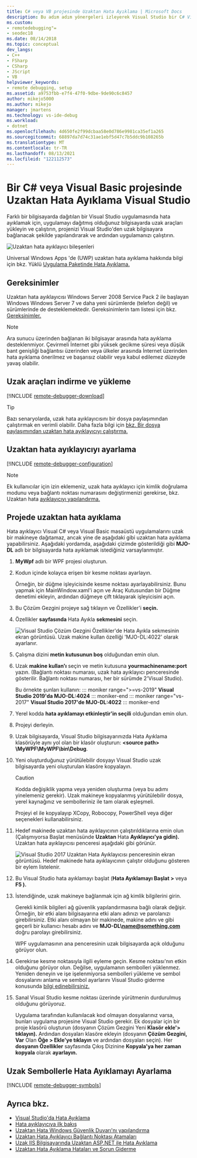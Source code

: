 ```yaml
---
title: C# veya VB projesinde Uzaktan Hata Ayıklama | Microsoft Docs
description: Bu adım adım yönergeleri izleyerek Visual Studio bir C# Visual Basic uygulamanın hata ayıklaması yapmayı öğrenin.
ms.custom:
- remotedebugging"=
- seodec18
ms.date: 08/14/2018
ms.topic: conceptual
dev_langs:
- C++
- FSharp
- CSharp
- JScript
- VB
helpviewer_keywords:
- remote debugging, setup
ms.assetid: a9753fbb-e7f4-47f0-9dbe-9de90c6c8457
author: mikejo5000
ms.author: mikejo
manager: jmartens
ms.technology: vs-ide-debug
ms.workload:
- dotnet
ms.openlocfilehash: 4d650fe2f99dcbaa58e0d786e9981ca35ef1a265
ms.sourcegitcommit: 68897da7d74c31ae1ebf5d47c7b5ddc9b108265b
ms.translationtype: MT
ms.contentlocale: tr-TR
ms.lasthandoff: 08/13/2021
ms.locfileid: "122112573"
---
```

# <a name="remote-debugging-a-c-or-visual-basic-project-in-visual-studio"></a>Bir C# veya Visual Basic projesinde Uzaktan Hata Ayıklama Visual Studio
Farklı bir bilgisayarda dağıtılan bir Visual Studio uygulamasında hata ayıklamak için, uygulamayı dağıtmış olduğunuz bilgisayarda uzak araçları yükleyin ve çalıştırın, projenizi Visual Studio'den uzak bilgisayara bağlanacak şekilde yapılandırarak ve ardından uygulamanızı çalıştırın.

![Uzaktan hata ayıklayıcı bileşenleri](../debugger/media/remote-debugger-client-apps.png "Remote_debugger_components")

Universal Windows Apps 'de (UWP) uzaktan hata ayıklama hakkında bilgi için bkz. Yüklü [Uygulama Paketinde Hata Ayıklama.](debug-installed-app-package.md)

## <a name="requirements"></a>Gereksinimler

Uzaktan hata ayıklayıcısı Windows Server 2008 Service Pack 2 ile başlayan Windows Windows Server 7 ve daha yeni sürümlerde (telefon değil) ve sürümlerinde de desteklemektedir. Gereksinimlerin tam listesi için bkz. [Gereksinimler.](../debugger/remote-debugging.md#requirements_msvsmon)

> [!NOTE]
> Ara sunucu üzerinden bağlanan iki bilgisayar arasında hata ayıklama desteklenmiyor. Çevirmeli İnternet gibi yüksek gecikme süresi veya düşük bant genişliği bağlantısı üzerinden veya ülkeler arasında İnternet üzerinden hata ayıklama önerilmez ve başarısız olabilir veya kabul edilemez düzeyde yavaş olabilir.

## <a name="download-and-install-the-remote-tools"></a>Uzak araçları indirme ve yükleme

[!INCLUDE [remote-debugger-download](../debugger/includes/remote-debugger-download.md)]

> [!TIP]
> Bazı senaryolarda, uzak hata ayıklayıcısını bir dosya paylaşımından çalıştırmak en verimli olabilir. Daha fazla bilgi için [bkz. Bir dosya paylaşımından uzaktan hata ayıklayıcıyı çalıştırma.](../debugger/remote-debugging.md#fileshare_msvsmon)

## <a name="set-up-the-remote-debugger"></a><a name="BKMK_setup"></a> Uzaktan hata ayıklayıcıyı ayarlama

[!INCLUDE [remote-debugger-configuration](../debugger/includes/remote-debugger-configuration.md)]

> [!NOTE]
> Ek kullanıcılar için izin eklemeniz, uzak hata ayıklayıcı için kimlik doğrulama modunu veya bağlantı noktası numarasını değiştirmenizi gerekirse, bkz. Uzaktan hata [ayıklayıcıyı yapılandırma.](../debugger/remote-debugging.md#configure_msvsmon)

## <a name="remote-debug-the-project"></a><a name="remote_csharp"></a> Projede uzaktan hata ayıklama
Hata ayıklayıcı Visual C# veya Visual Basic masaüstü uygulamalarını uzak bir makineye dağıtamaz, ancak yine de aşağıdaki gibi uzaktan hata ayıklama yapabilirsiniz. Aşağıdaki yordamda, aşağıdaki çizimde gösterildiği gibi **MJO-DL** adlı bir bilgisayarda hata ayıklamak istediğiniz varsaylanmıştır.

1. **MyWpf** adlı bir WPF projesi oluşturun.

2. Kodun içinde kolayca erişen bir kesme noktası ayarlayın.

    Örneğin, bir düğme işleyicisinde kesme noktası ayarlayabilirsiniz. Bunu yapmak için MainWindow.xaml'i açın ve Araç Kutusundan bir Düğme denetimi ekleyin, ardından düğmeye çift tıklayarak işleyicisini açın.

3. Bu Çözüm Gezgini projeye sağ tıklayın ve Özellikler'i **seçin.**

4. Özellikler **sayfasında** Hata Ayıkla **sekmesini** seçin.

    ![Visual Studio Çözüm Gezgini Özellikler'de Hata Ayıkla sekmesinin ekran görüntüsü. Uzak makine kullan özelliği 'MJO-DL:4022' olarak ayarlanır.](../debugger/media/remotedebuggercsharp.png)

5. Çalışma dizini **metin kutusunun boş** olduğundan emin olun.

6. Uzak **makine kullan'ı** seçin ve metin kutusuna **yourmachinename:port** yazın. (Bağlantı noktası numarası, uzak hata ayıklayıcı penceresinde gösterilir. Bağlantı noktası numarası, her bir sürümde 2'Visual Studio).

    Bu örnekte şunları kullanın:
    ::: moniker range=">=vs-2019"
    **Visual Studio 2019'da MJO-DL:4024**
    ::: moniker-end
    ::: moniker range="vs-2017"
    **Visual Studio 2017'de MJO-DL:4022**
    ::: moniker-end

7. Yerel kodda **hata ayıklamayı etkinleştir'in seçili** olduğundan emin olun.

8. Projeyi derleyin.

9. Uzak bilgisayarda, Visual Studio bilgisayarınızda Hata Ayıklama  klasörüyle aynı yol olan bir klasör oluşturun: **\<source path> \MyWPF\MyWPF\bin\Debug**.

10. Yeni oluşturduğunuz yürütülebilir dosyayı Visual Studio uzak bilgisayarda yeni oluşturulan klasöre kopyalayın.

    > [!CAUTION]
    > Kodda değişiklik yapma veya yeniden oluşturma (veya bu adımı yinelemeniz gerekir). Uzak makineye kopyalanmış yürütülebilir dosya, yerel kaynağınız ve sembolleriniz ile tam olarak eşleşmeli.

    Projeyi el ile kopyalayıp XCopy, Robocopy, PowerShell veya diğer seçenekleri kullanabilirsiniz.

11. Hedef makinede uzaktan hata ayıklayıcının çalıştırıldıklarına emin olun (Çalışmıyorsa Başlat menüsünde **Uzaktan** Hata **Ayıklayıcı'ya gidin).** Uzaktan hata ayıklayıcısı penceresi aşağıdaki gibi görünür.

     ![Visual Studio 2017 Uzaktan Hata Ayıklayıcısı penceresinin ekran görüntüsü. Hedef makinede hata ayıklayıcının çalıştır olduğunu gösteren bir eylem listelenir.](../debugger/media/remotedebuggerwindow.png)

12. Bu Visual Studio hata ayıklamayı başlat (**Hata Ayıklamayı Başlat >** veya **F5 ).**

13. İstendiğinde, uzak makineye bağlanmak için ağ kimlik bilgilerini girin.

     Gerekli kimlik bilgileri ağ güvenlik yapılandırmasına bağlı olarak değişir. Örneğin, bir etki alanı bilgisayarına etki alanı adınızı ve parolanızı girebilirsiniz. Etki alanı olmayan bir makinede, makine adını ve gibi geçerli bir kullanıcı hesabı adını ve <strong>MJO-DL\name@something.com</strong> doğru parolayı girebilirsiniz.

     WPF uygulamasının ana penceresinin uzak bilgisayarda açık olduğunu görüyor olun.

14. Gerekirse kesme noktasıyla ilgili eyleme geçin. Kesme noktası'nın etkin olduğunu görüyor olun. Değilse, uygulamanın sembolleri yüklenmez. Yeniden deneyin ve işe işelenmiyorsa sembolleri yükleme ve sembol dosyalarını anlama ve sembol ayarlarını Visual Studio giderme konusunda [bilgi edinebilirsiniz.](https://devblogs.microsoft.com/devops/understanding-symbol-files-and-visual-studios-symbol-settings/)

15. Sanal Visual Studio kesme noktası üzerinde yürütmenin durdurulmuş olduğunu görüyoruz.

    Uygulama tarafından kullanılacak kod olmayan dosyalarınız varsa, bunları uygulama projesine Visual Studio gerekir. Ek dosyalar için bir proje klasörü oluşturun (dosyanın Çözüm Gezgini Yeni **Klasör** **ekle'> tıklayın).** Ardından dosyaları klasöre ekleyin (dosyanın **Çözüm Gezgini, Var** Olan **Öğe > Ekle'ye tıklayın** ve ardından dosyaları seçin). Her **dosyanın Özellikler** sayfasında Çıkış Dizinine **Kopyala'ya her zaman kopyala** olarak **ayarlayın.**

## <a name="set-up-debugging-with-remote-symbols"></a>Uzak Sembollerle Hata Ayıklamayı Ayarlama

[!INCLUDE [remote-debugger-symbols](../debugger/includes/remote-debugger-symbols.md)]

## <a name="see-also"></a>Ayrıca bkz.
- [Visual Studio'da Hata Ayıklama](../debugger/index.yml)
- [Hata ayıklayıcıya ilk bakış](../debugger/debugger-feature-tour.md)
- [Uzaktan Hata Windows Güvenlik Duvarı'nı yapılandırma](../debugger/configure-the-windows-firewall-for-remote-debugging.md)
- [Uzaktan Hata Ayıklayıcı Bağlantı Noktası Atamaları](../debugger/remote-debugger-port-assignments.md)
- [Uzak IIS Bilgisayarında Uzaktan ASP.NET ile Hata Ayıklama](../debugger/remote-debugging-aspnet-on-a-remote-iis-computer.md)
- [Uzaktan Hata Ayıklama Hataları ve Sorun Giderme](../debugger/remote-debugging-errors-and-troubleshooting.md)